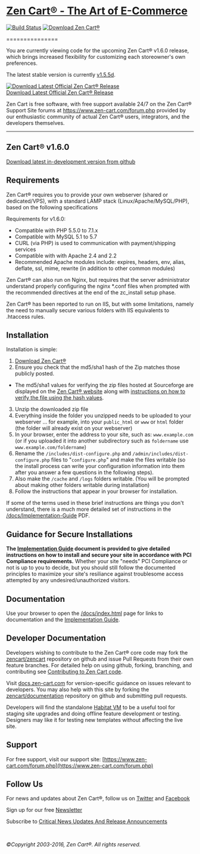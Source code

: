 # [Zen Cart&reg; - The Art of E-Commerce](https://www.zen-cart.com/) 
[![Build Status](https://travis-ci.org/zencart/zencart.svg)](https://travis-ci.org/zencart/zencart) 
[![Download Zen Cart&reg;](https://img.shields.io/sourceforge/dm/zencart.svg)](http://sourceforge.net/projects/zencart/files/latest/download)

===============

You are currently viewing code for the upcoming Zen Cart&reg; v1.6.0 release, which brings increased flexibility for customizing each storeowner's own preferences.

The latest stable version is currently [v1.5.5d](https://github.com/zencart/zencart/releases).

[![Download Latest Official Zen Cart&reg; Release](https://a.fsdn.com/con/app/sf-download-button)<br>Download Latest Official Zen Cart&reg; Release](http://sourceforge.net/projects/zencart/files/latest/download)


Zen Cart is free software, with free support available 24/7 on the Zen Cart&reg; Support Site forums at <https://www.zen-cart.com/forum.php> provided by our enthusiastic community of actual Zen Cart&reg; users, integrators, and the developers themselves.

--------------------


Zen Cart&reg; v1.6.0
--------------------
[Download latest in-development version from github](https://github.com/zencart/zencart/archive/v160.zip)

Requirements
------------
Zen Cart&reg; requires you to provide your own webserver (shared or dedicated/VPS), with a standard LAMP stack (Linux/Apache/MySQL/PHP), based on the following specifications

Requirements for v1.6.0:
- Compatible with PHP 5.5.0 to 7.1.x
- Compatible with MySQL 5.1 to 5.7
- CURL (via PHP) is used to communication with payment/shipping services
- Compatible with with Apache 2.4 and 2.2
- Recommended Apache modules include: expires, headers, env, alias, deflate, ssl, mime, rewrite (in addition to other common modules)

Zen Cart&reg; can also run on Nginx, but requires that the server administrator understand properly configuring the nginx *.conf files when prompted with the recommended directives at the end of the zc_install setup phase.

Zen Cart&reg; has been reported to run on IIS, but with some limitations, namely the need to manually secure various folders with IIS equivalents to .htaccess rules.



Installation
------------

Installation is simple:

1. [Download Zen Cart&reg;](http://sourceforge.net/projects/zencart/files)
2. Ensure you check that the md5/sha1 hash of the Zip matches those publicly posted.
  * The md5/sha1 values for verifying the zip files hosted at Sourceforge are displayed on the [Zen Cart&reg; website](https://www.zen-cart.com/) along with [instructions on how to verify the file using the hash values](http://www.zen-cart.com/content.php?305).
3. Unzip the downloaded zip file 
4. Everything inside the folder you unzipped needs to be uploaded to your webserver … for example, into your `public_html` or `www` or `html` folder (the folder will already exist on your webserver)
5. In your browser, enter the address to your site, such as: `www.example.com` (or if you uploaded it into another subdirectory such as `foldername` use `www.example.com/foldername`)
6. Rename the `/includes/dist-configure.php` and `/admin/includes/dist-configure.php` files to "`configure.php`" and make the files writable (so the install process can write your configuration information into them after you answer a few questions in the following steps).
7. Also make the `/cache` and `/logs` folders writable. (You will be prompted about making other folders writable during installation)
8. Follow the instructions that appear in your browser for installation. 

If some of the terms used in these brief instructions are things you don't understand, there is a much more detailed set of instructions in the [/docs/Implementation-Guide](http://www.zen-cart.com/docs/implementation-guide-v155.pdf) PDF.


Guidance for Secure Installations
---------------------------------
__The [Implementation Guide](http://www.zen-cart.com/docs/implementation-guide-v155.pdf) document is provided to give detailed instructions on how to install and secure your site in accordance with PCI Compliance requirements.__ Whether your site "needs" PCI Compliance or not is up to you to decide, but you should still follow the documented principles to maximize your site's resiliance against troublesome access attempted by any undesired/unauthorized visitors.


Documentation
-------------
Use your browser to open the [/docs/index.html](http://www.zen-cart.com/docs/index.html) page for links to documentation and the [Implementation Guide](http://www.zen-cart.com/docs/implementation-guide-v155.pdf).


Developer Documentation
-----------------------
Developers wishing to contribute to the Zen Cart&reg; core code may fork the [zencart/zencart](https://github.com/zencart/zencart) repository on github and issue Pull Requests from their own feature branches. For detailed help on using github, forking, branching, and contributing see [Contributing to Zen Cart code](http://docs.zen-cart.com/Contributing/).

Visit [docs.zen-cart.com](http://docs.zen-cart.com) for version-specific guidance on issues relevant to developers.  You may also help with this site by forking the [zencart/documentation](https://github.com/zencart/documentation) repository on github and submitting pull requests.

Developers will find the standalone [Habitat VM](http://docs.zen-cart.com/Habitat/main) to be a useful tool for staging site upgrades and doing offline feature development or testing. Designers may like it for testing new templates without affecting the live site.


Support
-------
For free support, visit our support site: [https://www.zen-cart.com/forum.php](https://www.zen-cart.com/forum.php)

Follow Us
---------
For news and updates about Zen Cart&reg;, follow us on [Twitter](http://twitter.com/zencart) and [Facebook](http://facebook.com/zencart)

Sign up for our free [Newsletter](http://eepurl.com/bafnNj)

Subscribe to [Critical News Updates And Release Announcements](https://www.zen-cart.com/subscription.php?do=addsubscription&f=2)


&nbsp;  
  
*&copy;Copyright 2003-2016, Zen Cart&reg;. All rights reserved.*
